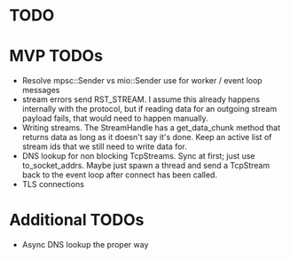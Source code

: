 TODO
====

# MVP TODOs

- Resolve mpsc::Sender vs mio::Sender use for worker / event loop messages
- stream errors send RST_STREAM. I assume this already happens internally with
  the protocol, but if reading data for an outgoing stream payload fails, that
  would need to happen manually.
- Writing streams. The StreamHandle has a get_data_chunk method that returns
  data as long as it doesn't say it's done. Keep an active list of stream ids
  that we still need to write data for.
- DNS lookup for non blocking TcpStreams. Sync at first; just use
  to_socket_addrs. Maybe just spawn a thread and send a TcpStream back to the
  event loop after connect has been called.
- TLS connections

# Additional TODOs

- Async DNS lookup the proper way
